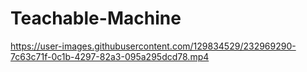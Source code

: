 # Teachable-Machine

https://user-images.githubusercontent.com/129834529/232969290-7c63c71f-0c1b-4297-82a3-095a295dcd78.mp4

